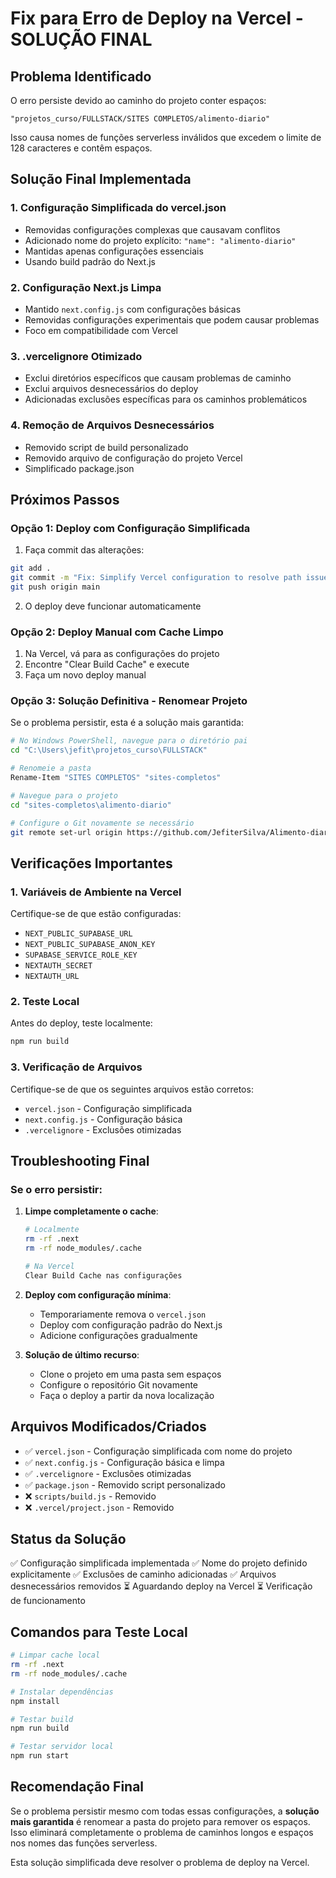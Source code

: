 # Fix para Erro de Deploy na Vercel - SOLUÇÃO FINAL

## Problema Identificado

O erro persiste devido ao caminho do projeto conter espaços:

```
"projetos_curso/FULLSTACK/SITES COMPLETOS/alimento-diario"
```

Isso causa nomes de funções serverless inválidos que excedem o limite de 128 caracteres e contêm espaços.

## Solução Final Implementada

### 1. Configuração Simplificada do vercel.json

- Removidas configurações complexas que causavam conflitos
- Adicionado nome do projeto explícito: `"name": "alimento-diario"`
- Mantidas apenas configurações essenciais
- Usando build padrão do Next.js

### 2. Configuração Next.js Limpa

- Mantido `next.config.js` com configurações básicas
- Removidas configurações experimentais que podem causar problemas
- Foco em compatibilidade com Vercel

### 3. .vercelignore Otimizado

- Exclui diretórios específicos que causam problemas de caminho
- Exclui arquivos desnecessários do deploy
- Adicionadas exclusões específicas para os caminhos problemáticos

### 4. Remoção de Arquivos Desnecessários

- Removido script de build personalizado
- Removido arquivo de configuração do projeto Vercel
- Simplificado package.json

## Próximos Passos

### Opção 1: Deploy com Configuração Simplificada

1. Faça commit das alterações:

```bash
git add .
git commit -m "Fix: Simplify Vercel configuration to resolve path issues"
git push origin main
```

2. O deploy deve funcionar automaticamente

### Opção 2: Deploy Manual com Cache Limpo

1. Na Vercel, vá para as configurações do projeto
2. Encontre "Clear Build Cache" e execute
3. Faça um novo deploy manual

### Opção 3: Solução Definitiva - Renomear Projeto

Se o problema persistir, esta é a solução mais garantida:

```bash
# No Windows PowerShell, navegue para o diretório pai
cd "C:\Users\jefit\projetos_curso\FULLSTACK"

# Renomeie a pasta
Rename-Item "SITES COMPLETOS" "sites-completos"

# Navegue para o projeto
cd "sites-completos\alimento-diario"

# Configure o Git novamente se necessário
git remote set-url origin https://github.com/JefiterSilva/Alimento-diario.git
```

## Verificações Importantes

### 1. Variáveis de Ambiente na Vercel

Certifique-se de que estão configuradas:

- `NEXT_PUBLIC_SUPABASE_URL`
- `NEXT_PUBLIC_SUPABASE_ANON_KEY`
- `SUPABASE_SERVICE_ROLE_KEY`
- `NEXTAUTH_SECRET`
- `NEXTAUTH_URL`

### 2. Teste Local

Antes do deploy, teste localmente:

```bash
npm run build
```

### 3. Verificação de Arquivos

Certifique-se de que os seguintes arquivos estão corretos:

- `vercel.json` - Configuração simplificada
- `next.config.js` - Configuração básica
- `.vercelignore` - Exclusões otimizadas

## Troubleshooting Final

### Se o erro persistir:

1. **Limpe completamente o cache**:

   ```bash
   # Localmente
   rm -rf .next
   rm -rf node_modules/.cache

   # Na Vercel
   Clear Build Cache nas configurações
   ```

2. **Deploy com configuração mínima**:

   - Temporariamente remova o `vercel.json`
   - Deploy com configuração padrão do Next.js
   - Adicione configurações gradualmente

3. **Solução de último recurso**:
   - Clone o projeto em uma pasta sem espaços
   - Configure o repositório Git novamente
   - Faça o deploy a partir da nova localização

## Arquivos Modificados/Criados

- ✅ `vercel.json` - Configuração simplificada com nome do projeto
- ✅ `next.config.js` - Configuração básica e limpa
- ✅ `.vercelignore` - Exclusões otimizadas
- ✅ `package.json` - Removido script personalizado
- ❌ `scripts/build.js` - Removido
- ❌ `.vercel/project.json` - Removido

## Status da Solução

✅ Configuração simplificada implementada
✅ Nome do projeto definido explicitamente
✅ Exclusões de caminho adicionadas
✅ Arquivos desnecessários removidos
⏳ Aguardando deploy na Vercel
⏳ Verificação de funcionamento

## Comandos para Teste Local

```bash
# Limpar cache local
rm -rf .next
rm -rf node_modules/.cache

# Instalar dependências
npm install

# Testar build
npm run build

# Testar servidor local
npm run start
```

## Recomendação Final

Se o problema persistir mesmo com todas essas configurações, a **solução mais garantida** é renomear a pasta do projeto para remover os espaços. Isso eliminará completamente o problema de caminhos longos e espaços nos nomes das funções serverless.

Esta solução simplificada deve resolver o problema de deploy na Vercel.
